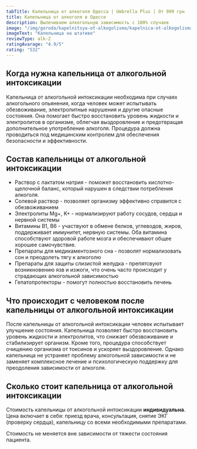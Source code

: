 ```yaml
---
tabTitle: Капельница от алкоголя Одесса | Umbrella Plus | От 999 грн
title: Капельница от алкоголя в Одессе
description: Вылечиваем алкогольную зависимость с 100% случаев
image: "/img/goroda/kapelnitsya-ot-alkogolisma/kapelnica-ot-alkogolisma-odessa.jpg"
imageText: "Капельница на штативе"
reviewType: alk-2
ratingAvarage: "4.9/5"
rating: "532"
---
```


## Когда нужна капельница от алкогольной интоксикации

Капельница от алкогольной интоксикации необходима при случаях алкогольного опьянения, когда человек может испытывать обезвоживание, электролитные нарушения и другие опасные состояния. Она помогает быстро восстановить уровень жидкости и электролитов в организме, облегчая выздоровление и предотвращая дополнительное употребление алкоголя. Процедура должна проводиться под медицинским контролем для обеспечения безопасности и эффективности.

## Состав капельницы от алкогольной интоксикации

* Раствор с лактатом натрия - поможет восстановить кислотно-щелочной баланс, который нарушен в следствии потребления алкоголя.
* Солевой раствор - позволяет организму эффективно справится с обезвоживанием
* Электролиты Mg+, K+ - нормализируют работу сосудов, сердца и нервной системы
* Витамины B1, B6 - участвуют в обмене белков, углеводов, жиров, поддерживает иммунитет, нервную системы. Оба витамина способствуют здоровой работе мозга и обеспечивают общее хорошее самочувствие.
* Препараты для медикаментозного сна - позволят нормализовать сон и преодолеть тягу к алкоголю
* Препараты для защиты слизистой желудка - препятсвуют возникновению язв и изжоги, что очень часто происходит у страдающих алкогольной зависимостью
* Гепатопротекторы - помогут полностью восстановить печень

## Что происходит с человеком после капельницы от алкогольной интоксикации

После капельницы от алкогольной интоксикации человек испытывает улучшение состояния. Капельница позволяет быстро восстановить уровень жидкости и электролитов, что снижает обезвоживание и стабилизирует организм. Кроме того, процедура способствует очищению организма от токсинов и ускоряет выздоровление. Однако капельница не устраняет проблему алкогольной зависимости и не заменяет комплексное лечение и психологическую поддержку для преодоления зависимости от алкоголя.

## Сколько стоит капельница от алкогольной интоксикации

Стоимость капельницы от алкогольной интоксикации **индивидуальна**. Цена включает в себя: приезд врача, консультация, снятие ЭКГ (проверку сердца), капельницу со всеми необходимыми препаратами.

Стоимость не меняется вне зависимости от тяжести состояния пациента.
